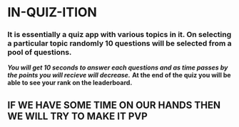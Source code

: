 # IN-QUIZ-ITION
### It is essentially a quiz app with various topics in it. On selecting a particular topic randomly 10 questions will be selected from a pool of questions. 
**_You will get 10 seconds to answer each questions and as time passes by the points you will recieve will decrease._**
**At the end of the quiz you will be able to see your rank on the leaderboard.**
## IF WE HAVE SOME TIME ON OUR HANDS THEN WE WILL TRY TO MAKE IT PVP
